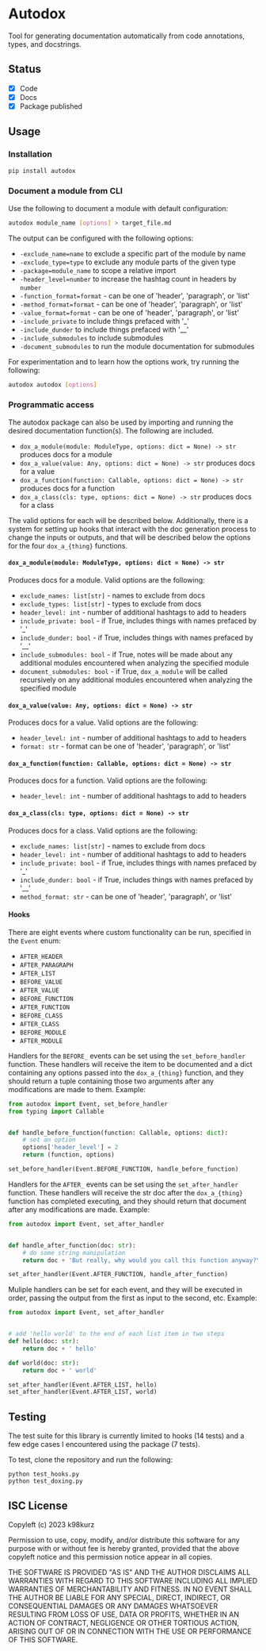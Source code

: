 # Autodox

Tool for generating documentation automatically from code annotations, types,
and docstrings.

## Status

- [x] Code
- [x] Docs
- [x] Package published

## Usage

### Installation

```bash
pip install autodox
```

### Document a module from CLI

Use the following to document a module with default configuration:

```bash
autodox module_name [options] > target_file.md
```

The output can be configured with the following options:
- `-exclude_name=name` to exclude a specific part of the module by name
- `-exclude_type=type` to exclude any module parts of the given type
- `-package=module_name` to scope a relative import
- `-header_level=number` to increase the hashtag count in headers by `number`
- `-function_format=format` - can be one of 'header', 'paragraph', or 'list'
- `-method_format=format` - can be one of 'header', 'paragraph', or 'list'
- `-value_format=format` - can be one of 'header', 'paragraph', or 'list'
- `-include_private` to include things prefaced with '_'
- `-include_dunder` to include things prefaced with '__'
- `-include_submodules` to include submodules
- `-document_submodules` to run the module documentation for submodules

For experimentation and to learn how the options work, try running the following:

```bash
autodox autodox [options]
```

### Programmatic access

The autodox package can also be used by importing and running the desired
documentation function(s). The following are included.

- `dox_a_module(module: ModuleType, options: dict = None) -> str` produces docs for a module
- `dox_a_value(value: Any, options: dict = None) -> str` produces docs for a value
- `dox_a_function(function: Callable, options: dict = None) -> str` produces docs for a function
- `dox_a_class(cls: type, options: dict = None) -> str` produces docs for a class

The valid options for each will be described below. Additionally, there is a
system for setting up hooks that interact with the doc generation process to
change the inputs or outputs, and that will be described below the options for
the four `dox_a_{thing}` functions.

#### `dox_a_module(module: ModuleType, options: dict = None) -> str`

Produces docs for a module. Valid options are the following:

- `exclude_names: list[str]` - names to exclude from docs
- `exclude_types: list[str]` - types to exclude from docs
- `header_level: int` - number of additional hashtags to add to headers
- `include_private: bool` - if True, includes things with names prefaced by '_'
- `include_dunder: bool` - if True, includes things with names prefaced by '__'
- `include_submodules: bool` - if True, notes will be made about any additional
modules encountered when analyzing the specified module
- `document_submodules: bool` - if True, `dox_a_module` will be called
recursively on any additional modules encountered when analyzing the specified
module

#### `dox_a_value(value: Any, options: dict = None) -> str`

Produces docs for a value. Valid options are the following:

- `header_level: int` - number of additional hashtags to add to headers
- `format: str` - format can be one of 'header', 'paragraph', or 'list'

#### `dox_a_function(function: Callable, options: dict = None) -> str`

Produces docs for a function. Valid options are the following:

- `header_level: int` - number of additional hashtags to add to headers

#### `dox_a_class(cls: type, options: dict = None) -> str`

Produces docs for a class. Valid options are the following:

- `exclude_names: list[str]` - names to exclude from docs
- `header_level: int` - number of additional hashtags to add to headers
- `include_private: bool` - if True, includes things with names prefaced by '_'
- `include_dunder: bool` - if True, includes things with names prefaced by '__'
- `method_format: str` - can be one of 'header', 'paragraph', or 'list'

#### Hooks

There are eight events where custom functionality can be run, specified in the
`Event` enum:
- `AFTER_HEADER`
- `AFTER_PARAGRAPH`
- `AFTER_LIST`
- `BEFORE_VALUE`
- `AFTER_VALUE`
- `BEFORE_FUNCTION`
- `AFTER_FUNCTION`
- `BEFORE_CLASS`
- `AFTER_CLASS`
- `BEFORE_MODULE`
- `AFTER_MODULE`

Handlers for the `BEFORE_` events can be set using the `set_before_handler`
function. These handlers will receive the item to be documented and a dict
containing any options passed into the `dox_a_{thing}` function, and they should
return a tuple containing those two arguments after any modifications are made
to them. Example:

```python
from autodox import Event, set_before_handler
from typing import Callable


def handle_before_function(function: Callable, options: dict):
    # set an option
    options['header_level'] = 2
    return (function, options)

set_before_handler(Event.BEFORE_FUNCTION, handle_before_function)
```

Handlers for the `AFTER_` events can be set using the `set_after_handler`
function. These handlers will receive the str doc after the `dox_a_{thing}`
function has completed executing, and they should return that document after any
modifications are made. Example:

```python
from autodox import Event, set_after_handler


def handle_after_function(doc: str):
    # do some string manipulation
    return doc + 'But really, why would you call this function anyway?\n\n'

set_after_handler(Event.AFTER_FUNCTION, handle_after_function)
```

Muliple handlers can be set for each event, and they will be executed in order,
passing the output from the first as input to the second, etc. Example:

```python
from autodox import Event, set_after_handler


# add 'hello world' to the end of each list item in two steps
def hello(doc: str):
    return doc + ' hello'

def world(doc: str):
    return doc + ' world'

set_after_handler(Event.AFTER_LIST, hello)
set_after_handler(Event.AFTER_LIST, world)
```


## Testing

The test suite for this library is currently limited to hooks (14 tests) and a
few edge cases I encountered using the package (7 tests).

To test, clone the repository and run the following:

```
python test_hooks.py
python test_doxing.py
```

## ISC License

Copyleft (c) 2023 k98kurz

Permission to use, copy, modify, and/or distribute this software
for any purpose with or without fee is hereby granted, provided
that the above copyleft notice and this permission notice appear in
all copies.

THE SOFTWARE IS PROVIDED "AS IS" AND THE AUTHOR DISCLAIMS ALL
WARRANTIES WITH REGARD TO THIS SOFTWARE INCLUDING ALL IMPLIED
WARRANTIES OF MERCHANTABILITY AND FITNESS. IN NO EVENT SHALL THE
AUTHOR BE LIABLE FOR ANY SPECIAL, DIRECT, INDIRECT, OR
CONSEQUENTIAL DAMAGES OR ANY DAMAGES WHATSOEVER RESULTING FROM LOSS
OF USE, DATA OR PROFITS, WHETHER IN AN ACTION OF CONTRACT,
NEGLIGENCE OR OTHER TORTIOUS ACTION, ARISING OUT OF OR IN
CONNECTION WITH THE USE OR PERFORMANCE OF THIS SOFTWARE.
